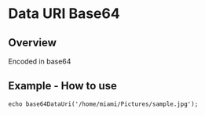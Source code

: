 # Data URI Base64

## Overview

Encoded in base64


## Example - How to use

    echo base64DataUri('/home/miami/Pictures/sample.jpg');

